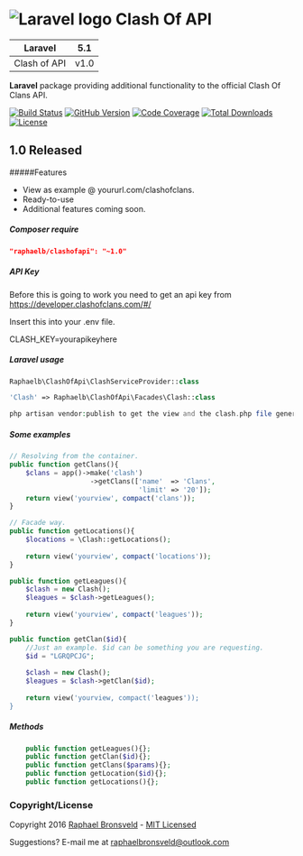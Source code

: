 ![Laravel logo](http://laravel.com/assets/img/laravel-logo.png)  Clash Of API
========================

| **Laravel** | 5.1 |
|:-----------:|:----:|
| Clash of API | v1.0 |
  
**Laravel** package providing additional functionality to the official Clash Of Clans API.

[![Build Status](https://img.shields.io/badge/build-passing-brightgreen.svg)](https://packagist.org/packages/raphaelb/clashofapi)
[![GitHub Version](https://img.shields.io/github/release/raphaelbronsveld/clash-of-api.svg?branch=master&style=flat-square)](https://packagist.org/packages/raphaelb/clashofapi)
[![Code Coverage](https://img.shields.io/badge/coverage-100%-green.svg?style=flat-square)](https://packagist.org/packages/raphaelb/clashofapi)
[![Total Downloads](https://img.shields.io/packagist/dt/raphaelb/clashofapi.svg?style=flat-square)](https://packagist.org/packages/raphaelb/clashofapi)
[![License](http://img.shields.io/badge/license-MIT-ff69b4.svg?style=flat-square)](http://RaphaelBronsveld.mit-license.org)

## 1.0 Released
#####Features
- View as example @ yoururl.com/clashofclans.
- Ready-to-use
- Additional features coming soon.

##### Composer require
```JSON
"raphaelb/clashofapi": "~1.0"
```

##### API Key

Before this is going to work you need to get an api key from https://developer.clashofclans.com/#/

Insert this into your .env file.

CLASH_KEY=yourapikeyhere


##### Laravel usage
```php
Raphaelb\ClashOfApi\ClashServiceProvider::class

'Clash' => Raphaelb\ClashOfApi\Facades\Clash::class

php artisan vendor:publish to get the view and the clash.php file generated.
```

##### Some examples
```php
// Resolving from the container.
public function getClans(){
    $clans = app()->make('clash')
                    ->getClans(['name'  => 'Clans',
                                'limit' => '20']);
    return view('yourview', compact('clans'));
}

// Facade way. 
public function getLocations(){
    $locations = \Clash::getLocations();
    
    return view('yourview', compact('locations'));
}

public function getLeagues(){
    $clash = new Clash();
    $leagues = $clash->getLeagues();
    
    return view('yourview', compact('leagues'));
}

public function getClan($id){
    //Just an example. $id can be something you are requesting.
    $id = "LGRQPCJG";
    
    $clash = new Clash();
    $leagues = $clash->getClan($id);
    
    return view('yourview, compact('leagues'));
}
```

##### Methods
```php
    public function getLeagues(){};
    public function getClan($id){};
    public function getClans($params){};
    public function getLocation($id){};
    public function getLocations(){};

``` 

### Copyright/License
Copyright 2016 [Raphael Bronsveld](https://github.com/RaphaelBronsveld) - [MIT Licensed](http://RaphaelBronsveld.mit-license.org) 

Suggestions? E-mail me at <raphaelbronsveld@outlook.com>
